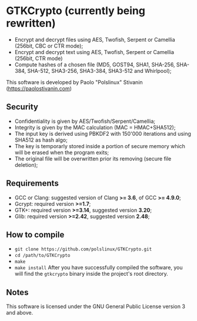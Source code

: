 GTKCrypto (currently being rewritten)
========

* Encrypt and decrypt files using AES, Twofish, Serpent or Camellia (256bit, CBC or CTR mode);
* Encrypt and decrypt text using AES, Twofish, Serpent or Camellia (256bit, CTR mode)
* Compute hashes of a chosen file (MD5, GOST94, SHA1, SHA-256, SHA-384, SHA-512, SHA3-256, SHA3-384, SHA3-512 and Whirlpool);

This software is developed by Paolo "Polslinux" Stivanin (https://paolostivanin.com)


Security
--------
* Confidentiality is given by AES/Twofish/Serpent/Camellia;
* Integrity is given by the MAC calculation (MAC = HMAC+SHA512);
* The input key is derived using PBKDF2 with 150'000 iterations and using SHA512 as hash algo;
* The key is temporarly stored inside a portion of secure memory which will be erased when the program exits;
* The original file will be overwritten prior its removing (secure file deletion);


Requirements
------------
* GCC or Clang: suggested version of Clang **>= 3.6**, of GCC **>= 4.9.0**;
* Gcrypt: required version **>=1.7**;
* GTK+: required version **>=3.14**, suggested version **3.20**;
* Glib: required version **>=2.42**, suggested version **2.48**;


How to compile
--------------
* `git clone https://github.com/polslinux/GTKCrypto.git`
* `cd /path/to/GTKCrypto`
* `make`
* `make install`
After you have successfully compiled the software, you will find the `gtkcrypto` binary inside the project's root directory.


Notes
-----
This software is licensed under the GNU General Public License version 3 and above.
